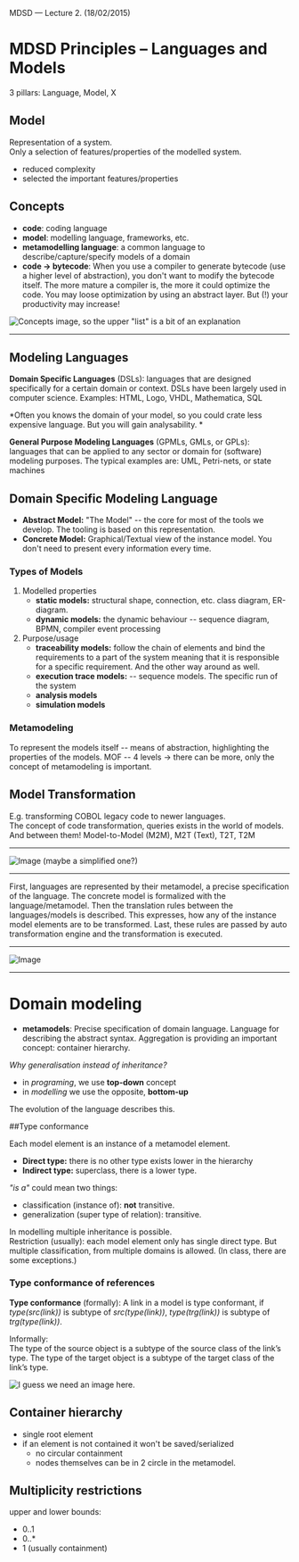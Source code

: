 MDSD — Lecture 2. (18/02/2015)  
# MDSD Principles – Languages and Models 
3 pillars: Language, Model, X 
 
 
## Model
Representation of a system.  
Only a selection of features/properties of the modelled system. 

- reduced complexity  
- selected the important features/properties 

## Concepts 
- **code**: coding language 
- **model**: modelling language, frameworks, etc.  
- **metamodelling language**: a common language to describe/capture/specify models of a domain
- **code -> bytecode**:
When you use a compiler to generate bytecode (use a higher level of abstraction), you don't want to modify the bytecode itself. The more mature a compiler is, the more it could optimize the code. You may loose optimization by using an abstract layer. But (!) your productivity may increase! 

![Concepts image, so the upper "list" is a bit of an explanation]()

-----

## Modeling Languages 
 
**Domain Specific Languages** (DSLs):  languages that are designed specifically for a certain domain or context. 
DSLs have been largely used in computer science. Examples: HTML, Logo, VHDL, Mathematica, SQL 
 
*Often you knows the domain of your model, so you could crate less expensive language. But you will gain analysability. * 
 
**General Purpose Modeling Languages** (GPMLs, GMLs, or GPLs): languages that can be applied to any sector or domain for (software) modeling purposes. The typical examples are: UML, Petri-nets, or state machines 
 
## Domain Specific Modeling Language 
- **Abstract Model:**
"The Model" -- the core for most of the tools we develop. The tooling is based on this representation. 
- **Concrete Model:** 
Graphical/Textual view of the instance model. You don't need to present every information every time.  
 
### Types of Models 
1. Modelled properties
    - **static models:** structural shape, connection, etc. class diagram, ER-diagram.  
    - **dynamic models:** the dynamic behaviour -- sequence diagram, BPMN, compiler event processing 
2. Purpose/usage
    - **traceability models:** follow the chain of elements and bind the requirements to a part of the system meaning that it is responsible for a specific requirement. And the other way around as well.  
    - **execution trace models:** -- sequence models. The specific run of the system 
    - **analysis models**  
    - **simulation models** 
 
### Metamodeling 
To represent the models itself -- means of abstraction, highlighting the properties of the models. 
MOF -- 4 levels -> there can be more, only the concept of metamodeling is important. 

## Model Transformation 
E.g. transforming COBOL legacy code to newer languages.  
The concept of code transformation, queries exists in the world of models. And between them! Model-to-Model (M2M), M2T (Text), T2T, T2M 

-----

![Image (maybe a simplified one?)]()

-----

First, languages are represented by their metamodel, a precise specification of the language.  The concrete model is formalized with the language/metamodel.  Then the translation rules between the languages/models is described. This expresses, how any of the instance model elements are to be transformed.  Last, these rules are passed by auto transformation engine and the transformation is executed.  

------

![Image]()

------
 
# Domain modeling
- **metamodels**: 
Precise specification of domain language. Language for describing the abstract syntax. 
Aggregation is providing an important concept: container hierarchy.  
  
*Why generalisation instead of inheritance?*  

- in *programing*, we use **top-down** concept 
- in *modelling* we use the opposite, **bottom-up** 

The evolution of the language describes this. 
 
##Type conformance 
 
Each model element is an instance of a metamodel element.  

- **Direct type:** there is no other type exists lower in the hierarchy 
- **Indirect type:** superclass, there is a lower type.  
 
*"is a"* could mean two things:  
- classification (instance of): **not** transitive.  
- generalization (super type of relation): transitive.  
 
In modelling multiple inheritance is possible.  
Restriction (usually): each model element only has single direct type. 
But multiple classification, from multiple domains is allowed. (In class, there are some exceptions.) 
 
### Type conformance of references 
 
**Type conformance** (formally): A link in a model is type conformant, if *type(src(link))* is subtype of *src(type(link))*, *type(trg(link))* is subtype of *trg(type(link))*. 
 
Informally:  
The type of the source object is a subtype of the source class of the link’s type. The type of the target object is a subtype of the target class of the link’s type. 

![I guess we need an image here.]()
 
## Container hierarchy 
- single root element 
- if an element is not contained it won't be saved/serialized 
	- no circular containment 
	- nodes themselves can be in 2 circle in the metamodel.  
 
## Multiplicity restrictions 
upper and lower bounds: 

- 0..1 
- 0..* 
- 1 (usually containment) 
